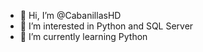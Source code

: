 - 👋 Hi, I’m @CabanillasHD
- 👀 I’m interested in Python and SQL Server
- 🌱 I’m currently learning Python

<!---
CabanillasHD/CabanillasHD is a ✨ special ✨ repository because its `README.md` (this file) appears on your GitHub profile.
You can click the Preview link to take a look at your changes.
--->
